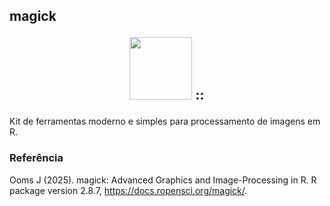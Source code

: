 
## magick  <p align="center">  <img src="https://github.com/user-attachments/assets/785952cc-f305-4c2f-8aa6-60d5c1277e1a" height="100"/> ::




Kit de ferramentas moderno e simples para processamento de imagens em R.



### Referência

Ooms J (2025). magick: Advanced Graphics and Image-Processing in R. R package version 2.8.7, https://docs.ropensci.org/magick/.
